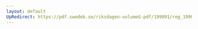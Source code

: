 ```yaml
---
layout: default
UpRedirect: https://pdf.swedeb.se/riksdagen-volumeG-pdf/199091/reg_199091/reg_199091_0896.pdf
---
```

